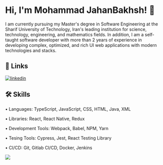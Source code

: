 
# Hi, I'm Mohammad JahanBakhsh! 👋

I am currently pursuing my Master's degree in Software Engineering at the Sharif University of Technology, Iran's leading institution for science, technology, engineering, and mathematics fields. In addition, I am a self-taught software developer with more than 2 years of experience in developing complex, optimized, and rich UI web applications with modern technologies and stacks.


## 🔗 Links
[![linkedin](https://img.shields.io/badge/linkedin-0A66C2?style=for-the-badge&logo=linkedin&logoColor=white)](https://www.linkedin.com/in/mjahanbakhsh/)

## 🛠 Skills
• Languages: TypeScript, JavaScript, CSS, HTML, Java, XML

• Libraries: React, React Native, Redux

• Development Tools: Webpack, Babel, NPM, Yarn

• Tesing Tools: Cypress, Jest, React Testing Library

• CI/CD: Git, Gitlab CI/CD, Docker, Jenkins

![](https://komarev.com/ghpvc/?username=MohammadJB&color=blue)
